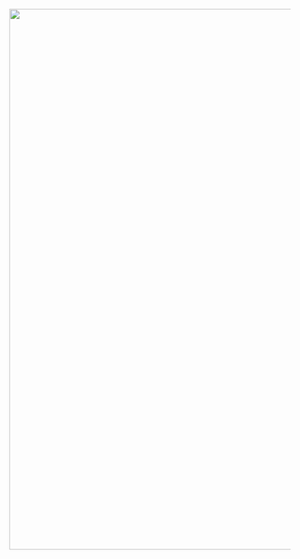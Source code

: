 <br>
<img width="969" alt="" src="[[https://github.com/sp34rh34d/CTF-writeups/assets/94752464/b99ca105-7323-4911-af42-b7a0ede57bc1](https://github.com/er4pwn/CTF_writeup/assets/45916763/7c562a19-f71f-4a15-b142-c3e5759606ab)](https://github.com/er4pwn/CTF_writeup/assets/45916763/7c562a19-f71f-4a15-b142-c3e5759606ab)">
<br>

